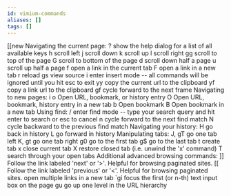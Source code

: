 ```yaml
---
id: vimium-commands
aliases: []
tags: []
---
```


[[new
Navigating the current page:
? show the help dialog for a list of all available keys 
h scroll left 
j scroll down 
k scroll up 
l scroll right 
gg scroll to top of the page 
G scroll to bottom of the page 
d scroll down half a page 
u scroll up half a page 
f open a link in the current tab 
F open a link in a new tab 
r reload 
gs view source 
i enter insert mode -- all commands will be ignored until you hit esc to exit 
yy copy the current url to the clipboard 
yf copy a link url to the clipboard 
gf cycle forward to the next frame 
Navigating to new pages: i
o Open URL, bookmark, or history entry 
O Open URL, bookmark, history entry in a new tab 
b Open bookmark 
B Open bookmark in a new tab 
Using find: 
/ enter find mode -- type your search query and hit enter to search or esc to cancel 
n cycle forward to the next find match 
N cycle backward to the previous find match 
Navigating your history: 
H go back in history 
L go forward in history 
Manipulating tabs: 
J, 
gT go one tab left 
K, gt go one tab right 
g0 go to the first tab 
g$ go to the last tab 
t create tab 
x close current tab 
X restore closed tab (i.e. unwind the 'x' command) 
T search through your open tabs 
Additional advanced browsing commands: 
]] Follow the link labeled 'next' or '>'. Helpful for browsing paginated sites. 
[[ Follow the link labeled 'previous' or '<'. Helpful for browsing paginated sites. 
<a-f> open multiple links in a new tab 
`gi focus the first (or n-th) text input box on the page 
gu go up one level in the URL hierarchy
